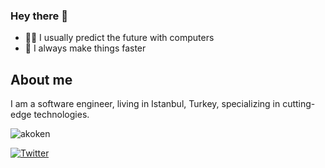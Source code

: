 ### Hey there 👋

* 👨‍💻 I usually predict the future with computers
* 🚀 I always make things faster 

## About me
I am a software engineer, living in Istanbul, Turkey, specializing in cutting-edge technologies.

<img src="https://github-readme-stats.vercel.app/api/top-langs?username=akoken&show_icons=true&theme=dark&locale=en&layout=compact" alt="akoken" />


[![Twitter](https://img.shields.io/twitter/url/https/twitter.com/aakoken.svg?style=social&label=Follow%20aakoken)](https://twitter.com/aakoken)
